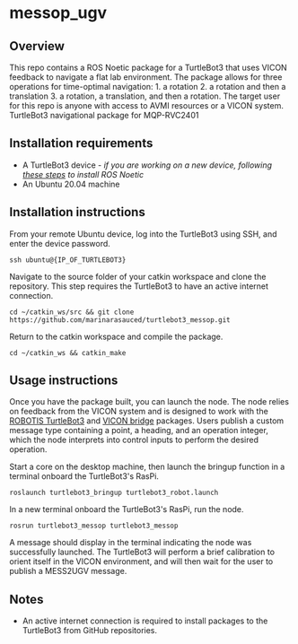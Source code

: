 # messop_ugv
## Overview
This repo contains a ROS Noetic package for a TurtleBot3 that uses VICON feedback to navigate a flat lab environment. The package allows for three operations for time-optimal navigation: 1. a rotation 2. a rotation and then a translation 3. a rotation, a translation, and then a rotation. The target user for this repo is anyone with access to AVMI resources or a VICON system.
TurtleBot3 navigational package for MQP-RVC2401

## Installation requirements
- A TurtleBot3 device - *if you are working on a new device, following [these steps](https://emanual.robotis.com/docs/en/platform/turtlebot3/quick-start/) to install ROS Noetic*
- An Ubuntu 20.04 machine

## Installation instructions
From your remote Ubuntu device, log into the TurtleBot3 using SSH, and enter the device password.
```
ssh ubuntu@{IP_OF_TURTLEBOT3}
```
Navigate to the source folder of your catkin workspace and clone the repository. This step requires the TurtleBot3 to have an active internet connection.
```
cd ~/catkin_ws/src && git clone https://github.com/marinarasauced/turtlebot3_messop.git
```
Return to the catkin workspace and compile the package.
```
cd ~/catkin_ws && catkin_make
```
## Usage instructions
Once you have the package built, you can launch the node. The node relies on feedback from the VICON system and is designed to work with the [ROBOTIS TurtleBot3](https://github.com/ROBOTIS-GIT/turtlebot3) and [VICON bridge](https://github.com/ethz-asl/vicon_bridge) packages. Users publish a custom message type containing a point, a heading, and an operation integer, which the node interprets into control inputs to perform the desired operation.
  
Start a core on the desktop machine, then launch the bringup function in a terminal onboard the TurtleBot3's RasPi.
```
roslaunch turtlebot3_bringup turtlebot3_robot.launch
```
In a new terminal onboard the TurtleBot3's RasPi, run the node. 
```
rosrun turtlebot3_messop turtlebot3_messop
```
A message should display in the terminal indicating the node was successfully launched. The TurtleBot3 will perform a brief calibration to orient itself in the VICON environment, and will then wait for the user to publish a MESS2UGV message.
## Notes
- An active internet connection is required to install packages to the TurtleBot3 from GitHub repositories.
